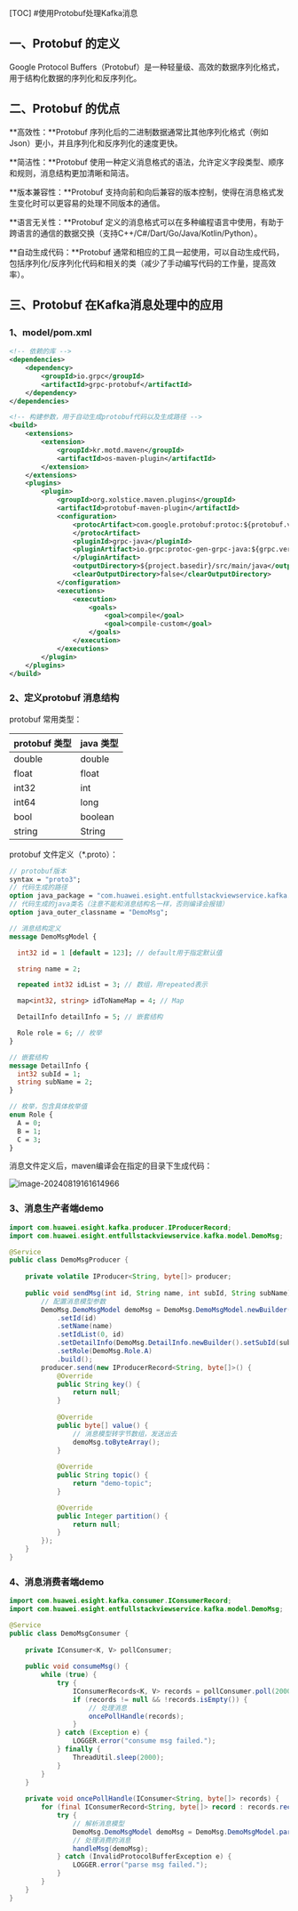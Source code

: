 [TOC]
#使用Protobuf处理Kafka消息
## 一、Protobuf 的定义

Google Protocol Buffers（Protobuf）是一种轻量级、高效的数据序列化格式，用于结构化数据的序列化和反序列化。

## 二、Protobuf 的优点

**高效性：**Protobuf 序列化后的二进制数据通常比其他序列化格式（例如Json）更小，并且序列化和反序列化的速度更快。

**简洁性：**Protobuf 使用一种定义消息格式的语法，允许定义字段类型、顺序和规则，消息结构更加清晰和简洁。

**版本兼容性：**Protobuf 支持向前和向后兼容的版本控制，使得在消息格式发生变化时可以更容易的处理不同版本的通信。

**语言无关性：**Protobuf 定义的消息格式可以在多种编程语言中使用，有助于跨语言的通信的数据交换（支持C++/C#/Dart/Go/Java/Kotlin/Python）。

**自动生成代码：**Protobuf 通常和相应的工具一起使用，可以自动生成代码，包括序列化/反序列化代码和相关的类（减少了手动编写代码的工作量，提高效率）。

## 三、Protobuf 在Kafka消息处理中的应用

### 1、model/pom.xml

```xml
<!-- 依赖的库 -->
<dependencies>
    <dependency>
        <groupId>io.grpc</groupId>
        <artifactId>grpc-protobuf</artifactId>
    </dependency>
</dependencies>

<!-- 构建参数，用于自动生成protobuf代码以及生成路径 -->
<build>
    <extensions>
        <extension>
            <groupId>kr.motd.maven</groupId>
            <artifactId>os-maven-plugin</artifactId>
        </extension>
    </extensions>
    <plugins>
        <plugin>
            <groupId>org.xolstice.maven.plugins</groupId>
            <artifactId>protobuf-maven-plugin</artifactId>
            <configuration>
                <protocArtifact>com.google.protobuf:protoc:${protobuf.version}:exe:${os.detected.classifier}
                </protocArtifact>
                <pluginId>grpc-java</pluginId>
                <pluginArtifact>io.grpc:protoc-gen-grpc-java:${grpc.version}:exe:${os.detected.classifier}
                </pluginArtifact>
                <outputDirectory>${project.basedir}/src/main/java</outputDirectory>
                <clearOutputDirectory>false</clearOutputDirectory>
            </configuration>
            <executions>
                <execution>
                    <goals>
                        <goal>compile</goal>
                        <goal>compile-custom</goal>
                    </goals>
                </execution>
            </executions>
        </plugin>
    </plugins>
</build>
```

### 2、定义protobuf 消息结构

protobuf 常用类型：

| protobuf 类型 | java 类型 |
| ------------- | --------- |
| double        | double    |
| float         | float     |
| int32         | int       |
| int64         | long      |
| bool          | boolean   |
| string        | String    |

protobuf 文件定义（*.proto）：

```protobuf
// protobuf版本
syntax = "proto3";
// 代码生成的路径
option java_package = "com.huawei.esight.entfullstackviewservice.kafka.model";
// 代码生成的java类名（注意不能和消息结构名一样，否则编译会报错）
option java_outer_classname = "DemoMsg";

// 消息结构定义
message DemoMsgModel {

  int32 id = 1 [default = 123]; // default用于指定默认值

  string name = 2;

  repeated int32 idList = 3; // 数组，用repeated表示

  map<int32, string> idToNameMap = 4; // Map

  DetailInfo detailInfo = 5; // 嵌套结构

  Role role = 6; // 枚举
}

// 嵌套结构
message DetailInfo {
  int32 subId = 1;
  string subName = 2;
}

// 枚举，包含具体枚举值
enum Role {
  A = 0;
  B = 1;
  C = 3;
}
```

消息文件定义后，maven编译会在指定的目录下生成代码：

![image-20240819161614966](https://wiki.huawei.com/vision-file-storage/api/file/download/upload-v2/WIKI202408194349906/11233491/image.png)

### 3、消息生产者端demo

```java
import com.huawei.esight.kafka.producer.IProducerRecord;
import com.huawei.esight.entfullstackviewservice.kafka.model.DemoMsg;

@Service
public class DemoMsgProducer {
    
    private volatile IProducer<String, byte[]> producer;
    
    public void sendMsg(int id, String name, int subId, String subName) {
        // 配置消息模型参数
        DemoMsg.DemoMsgModel demoMsg = DemoMsg.DemoMsgModel.newBuilder()
            .setId(id)
            .setName(name)
            .setIdList(0, id)
            .setDetailInfo(DemoMsg.DetailInfo.newBuilder().setSubId(subId).setSubName(subName).build())
            .setRole(DemoMsg.Role.A)
            .build();
        producer.send(new IProducerRecord<String, byte[]>() {
            @Override
            public String key() {
                return null;
            }
            
            @Override
            public byte[] value() {
                // 消息模型转字节数组，发送出去
                demoMsg.toByteArray();
            }
            
            @Override
            public String topic() {
                return "demo-topic";
            }

            @Override
            public Integer partition() {
                return null;
            }
        });
    }
}
```

### 4、消息消费者端demo

```java
import com.huawei.esight.kafka.consumer.IConsumerRecord;
import com.huawei.esight.entfullstackviewservice.kafka.model.DemoMsg;

@Service
public class DemoMsgConsumer {
    
    private IConsumer<K, V> pollConsumer;
    
    public void consumeMsg() {
        while (true) {
            try {
                IConsumerRecords<K, V> records = pollConsumer.poll(2000);
                if (records != null && !records.isEmpty()) {
                    // 处理消息
                    oncePollHandle(records);
                }
            } catch (Exception e) {
                LOGGER.error("consume msg failed.");
            } finally {
                ThreadUtil.sleep(2000);
            }
        }
    }
    
    private void oncePollHandle(IConsumer<String, byte[]> records) {
        for (final IConsumerRecord<String, byte[]> record : records.records()) {
            try {
                // 解析消息模型
            	DemoMsg.DemoMsgModel demoMsg = DemoMsg.DemoMsgModel.parseFrom(record.value());
                // 处理消费的消息
                handleMsg(demoMsg);
            } catch (InvalidProtocolBufferException e) {
                LOGGER.error("parse msg failed.");
            }
        }
    }
}
```
